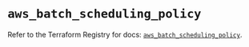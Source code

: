# `aws_batch_scheduling_policy`

Refer to the Terraform Registry for docs: [`aws_batch_scheduling_policy`](https://registry.terraform.io/providers/hashicorp/aws/5.49.0/docs/resources/batch_scheduling_policy).
